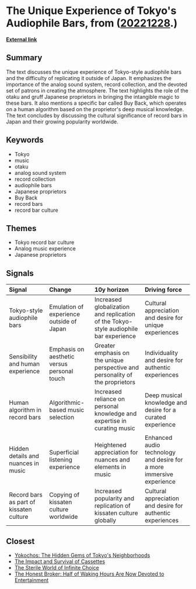 # __The Unique Experience of Tokyo's Audiophile Bars__, from ([20221228](https://kghosh.substack.com/p/20221228).)

__[External link](https://whyisthisinteresting.substack.com/p/the-record-bar-edition?token=eyJ1c2VyX2lkIjo4Njk5MzM3NywicG9zdF9pZCI6OTI0OTgwNzgsImlhdCI6MTY3MTgwODI0MCwiZXhwIjoxNjc0NDAwMjQwLCJpc3MiOiJwdWItNzAwMCIsInN1YiI6InBvc3QtcmVhY3Rpb24ifQ.i-c8dMi6PRNU9PaRRxVwc8Kb-C1ddVn57xbJF8nDZ0o&utm_source=substack&utm_medium=email)__



## Summary

The text discusses the unique experience of Tokyo-style audiophile bars and the difficulty of replicating it outside of Japan. It emphasizes the importance of the analog sound system, record collection, and the devoted set of patrons in creating the atmosphere. The text highlights the role of the otaku and gruff Japanese proprietors in bringing the intangible magic to these bars. It also mentions a specific bar called Buy Back, which operates on a human algorithm based on the proprietor's deep musical knowledge. The text concludes by discussing the cultural significance of record bars in Japan and their growing popularity worldwide.

## Keywords

* Tokyo
* music
* otaku
* analog sound system
* record collection
* audiophile bars
* Japanese proprietors
* Buy Back
* record bars
* record bar culture

## Themes

* Tokyo record bar culture
* Analog music experience
* Japanese proprietors

## Signals

| Signal                                  | Change                                      | 10y horizon                                                                          | Driving force                                                        |
|:----------------------------------------|:--------------------------------------------|:-------------------------------------------------------------------------------------|:---------------------------------------------------------------------|
| Tokyo-style audiophile bars             | Emulation of experience outside of Japan    | Increased globalization and replication of the Tokyo-style audiophile bar experience | Cultural appreciation and desire for unique experiences              |
| Sensibility and human experience        | Emphasis on aesthetic versus personal touch | Greater emphasis on the unique perspective and personality of the proprietors        | Individuality and desire for authentic experiences                   |
| Human algorithm in record bars          | Algorithmic-based music selection           | Increased reliance on personal knowledge and expertise in curating music             | Deep musical knowledge and desire for a curated experience           |
| Hidden details and nuances in music     | Superficial listening experience            | Heightened appreciation for nuances and elements in music                            | Enhanced audio technology and desire for a more immersive experience |
| Record bars as part of kissaten culture | Copying of kissaten culture worldwide       | Increased popularity and replication of kissaten culture globally                    | Cultural appreciation and desire for authentic experiences           |

## Closest

* [Yokochos: The Hidden Gems of Tokyo's Neighborhoods](81bce8483d29b043747e3f6a32895c7f)
* [The Impact and Survival of Cassettes](2b5b0cbcc9edb7216b44b39acaa27f62)
* [The Sterile World of Infinite Choice](7b316ebe449187b79e519a8c6d12a2cd)
* [The Honest Broker: Half of Waking Hours Are Now Devoted to Entertainment](c5c2c794f1426e6e307a9df3f9ff61f6)